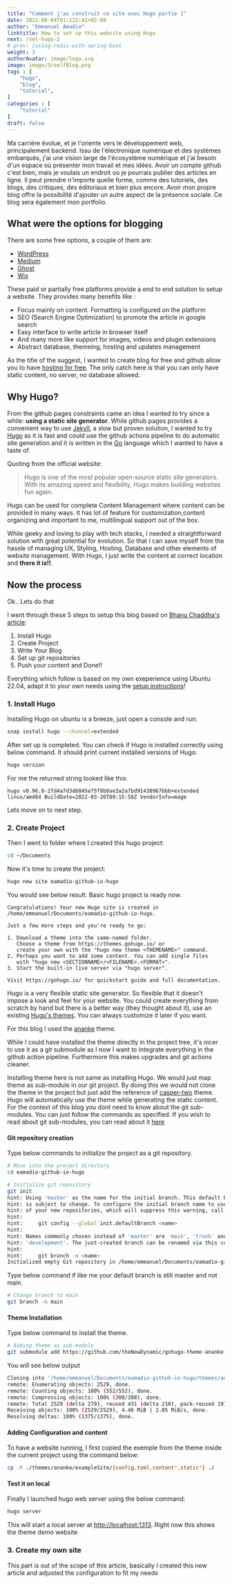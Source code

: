 ```yaml
---
title: "Comment j'ai construit ce site avec Hugo partie 1"
date: 2022-06-04T01:122:42+02:00
author: "Emmanuel Amadio"
linktitle: How to set up this website using Hugo
next: /set-hugo-2
# prev: /using-redis-with-spring-boot
weight: 3
authorAvatar: image/logo.svg
image: image/3/selfBlog.png
tags : [
    "hugo",
    "blog",
    "tutorial",
]
categories : [
    "tutorial"
]
draft: false
---
```


Ma carrière évolue, et je l'oriente vers le développement web, principalement backend. Issu de l'électronique numérique et des systèmes embarqués, j'ai une vision large de l'écosystème numérique et j'ai besoin d'un espace où présenter mon travail et mes idées. Avoir un compte github c'est bien, mais je voulais un endroit où je pourrais publier des articles en ligne. Il peut prendre n'importe quelle forme, comme des tutoriels, des blogs, des critiques, des éditoriaux et bien plus encore. Avoir mon propre blog offre la possibilité d'ajouter un autre aspect de la présence sociale. Ce blog sera également mon portfolio.

## What were the options for blogging

There are some free options, a couple of them are:

* [WordPress](https://wordpress.com/)
* [Medium](https://medium.com/)
* [Ghost](https://ghost.org/)
* [Wix](https://www.wix.com/blog)

These paid or partially free platforms provide a end to end solution to setup a website. They provides many benefits like :

* Focus mainly on content. Formatting is configured on the platform
* SEO (Search Engine Optimization) to promote the article in google search
* Easy interface to write article in browser itself
* And many more like support for images, videos and plugin extensions
* Abstract database, themeing, hosting and updates management

As the title of the suggest, I wanted to create blog for free and github allow you to have [hosting for free](https://pages.github.com/).
The only catch here is that you can only have static content, no server, no database allowed.

## Why Hugo?

From the github pages constraints came an idea I wanted to try since a while: **using a static site generator**.
While github pages provides a convenient way to use [Jekyll](https://docs.github.com/en/pages/setting-up-a-eamadio-github-io-hugos-site-with-jekyll), a slow but proven solution, I wanted to try [Hugo](https://gohugo.io/) as it is fast and could use the github actions pipeline to do automatic site generation and it is written in the [Go](https://go.dev/) language which I wanted to have a taste of.

Quoting from the official website:

>Hugo is one of the most popular open-source static site generators. With its amazing speed and flexibility, Hugo makes building websites fun again.

Hugo can be used for complete Content Management where content can be provided in many ways. It has lot of feature for customization,content organizing and important to me, multilingual support out of the box.

While geeky and loving to play with tech stacks, I needed a straightforward solution with great potential for evolution. So that I can save myself from the hassle of managing UX, Styling, Hosting, Database and other elements of website management.
With Hugo, I just write the content at correct location and **there it is!!**.

## Now the process

Ok.. Lets do that

I went through these 5 steps to setup this blog based on [Bhanu Chaddha's article](https://bhanuchaddha.github.io/create-your-own-blog-website-using-hugo-in-less-than-1-hour-for-free/):

1. Install Hugo
2. Create Project
3. Write Your Blog
4. Set up git repositories
5. Push your content and Done!!

Everything which follow is based on my own exeperience using Ubuntu 22.04, adapt it to your own needs using the [setup instructions](https://gohugo.io/getting-started/installing/)!

### **1. Install Hugo**

Installing Hugo on ubuntu is a breeze, just open a console and run:

```bash
snap install hugo --channel=extended
```

After set up is completed. You can check if Hugo is installed correctly using below command. It should print current installed versions of Hugo:

```bash
hugo version                                                                                                            
```

For me the returned string looked like this:

```text
hugo v0.96.0-2fd4a7d3d6845e75f8b8ae3a2a7bd91438967bbb+extended linux/amd64 BuildDate=2022-03-26T09:15:58Z VendorInfo=mage
```

Lets move on to next step.

### **2. Create Project**

Then I went to folder where I created this hugo project:

```bash
cd ~/Documents
```

Now it's time to create the project:

```bash
hugo new site eamadio-github-io-hugo
```

You would see below result. Basic hugo project is ready now.

```text
Congratulations! Your new Hugo site is created in /home/emmanuel/Documents/eamadio-github-io-hugo.

Just a few more steps and you're ready to go:

1. Download a theme into the same-named folder.
   Choose a theme from https://themes.gohugo.io/ or
   create your own with the "hugo new theme <THEMENAME>" command.
2. Perhaps you want to add some content. You can add single files
   with "hugo new <SECTIONNAME>/<FILENAME>.<FORMAT>".
3. Start the built-in live server via "hugo server".

Visit https://gohugo.io/ for quickstart guide and full documentation.
```

Hugo is a very flexible static site generator. So flexible that it doesn't impose a look and feel for your website. You could create everything from scratch by hand but there is a better way (they thought about it), use an existing [Hugo's themes](https://themes.gohugo.io/). You can always customize it later if you want.

For this blog I used the [ananke](https://themes.gohugo.io/themes/gohugo-theme-ananke/) theme.

While I could have installed the theme directly in the project tree, it's nicer to use it as a git submodule as I now I want to integrate everything in the github action pipeline. Furthermore this makes upgrades and git actions cleaner.

Installing theme here is not same as installing Hugo. We would just map theme as sub-module in our git project. By doing this we would not clone the theme in the project but just add the reference of [casper-two](https://github.com/eueung/hugo-casper-two.git) theme. Hugo will automatically use the theme while generating the static content. For the context of this blog you dont need to know about the git sub-modules. You can just follow the commands as specified. If you wish to read about git sub-modules, you can read about it [here](https://github.blog/2016-02-01-working-with-submodules/)

#### Git repository creation

Type below commands to initialize the project as a git repository.

```bash
# Move into the project directory
cd eamadio-github-io-hugo

# Initialize git repository    
git init                                                                                
hint: Using 'master' as the name for the initial branch. This default branch name
hint: is subject to change. To configure the initial branch name to use in all
hint: of your new repositories, which will suppress this warning, call:
hint: 
hint:     git config --global init.defaultBranch <name>
hint: 
hint: Names commonly chosen instead of 'master' are 'main', 'trunk' and
hint: 'development'. The just-created branch can be renamed via this command:
hint: 
hint:     git branch -m <name>
Initialized empty Git repository in /home/emmanuel/Documents/eamadio-github-io-hugo/.git/
 ```

Type below command if like me your default branch is still master and not main.

```bash
# Change branch to main
git branch -m main
 ```

#### Theme Installation

Type below command to install the theme.

```bash
# Adding theme as sub-module
git submodule add https://github.com/theNewDynamic/gohugo-theme-ananke.git themes/ananke
```

You will see below output

```bash
Cloning into '/home/emmanuel/Documents/eamadio-github-io-hugo/themes/ananke'...
remote: Enumerating objects: 2529, done.
remote: Counting objects: 100% (552/552), done.
remote: Compressing objects: 100% (308/308), done.
remote: Total 2529 (delta 279), reused 431 (delta 210), pack-reused 1977
Receiving objects: 100% (2529/2529), 4.46 MiB | 2.05 MiB/s, done.
Resolving deltas: 100% (1375/1375), done.
```

#### Adding Configuration and content

To have a website running, I first copied the exemple from the theme inside the current project using the command below:

```bash
cp -R ./themes/ananke/exampleSite/{config.toml,content*,static*} ./
```

#### Test it on local

Finally I launched hugo web server using the below command:

```bash
hugo server
```

This will start a local server at [http://localhost:1313](http://localhost:1313).
Right now this shows the theme demo website

### **3. Create my own site**

This part is out of the scope of this article, basically I created this new article and adjusted the configuration to fit my needs
